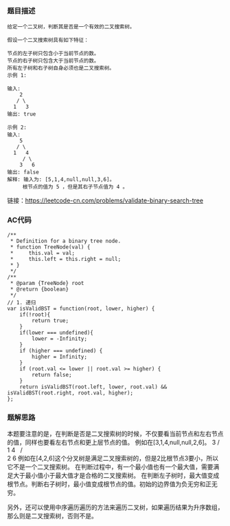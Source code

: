 ### 题目描述
```
给定一个二叉树，判断其是否是一个有效的二叉搜索树。

假设一个二叉搜索树具有如下特征：

节点的左子树只包含小于当前节点的数。
节点的右子树只包含大于当前节点的数。
所有左子树和右子树自身必须也是二叉搜索树。
示例 1:

输入:
    2
   / \
  1   3
输出: true

示例 2:
输入:
    5
   / \
  1   4
     / \
    3   6
输出: false
解释: 输入为: [5,1,4,null,null,3,6]。
     根节点的值为 5 ，但是其右子节点值为 4 。

```
链接：https://leetcode-cn.com/problems/validate-binary-search-tree


### AC代码
```
/**
 * Definition for a binary tree node.
 * function TreeNode(val) {
 *     this.val = val;
 *     this.left = this.right = null;
 * }
 */
/**
 * @param {TreeNode} root
 * @return {boolean}
 */
// 1. 递归
var isValidBST = function(root, lower, higher) {
    if(!root){
        return true;
    }
    if(lower === undefined){
        lower = -Infinity;
    }
    if (higher === undefined) {
        higher = Infinity;
    }
    if (root.val <= lower || root.val >= higher) {
        return false;
    }
    return isValidBST(root.left, lower, root.val) && isValidBST(root.right, root.val, higher);
};
```

### 题解思路
本题要注意的是，在判断是否是二叉搜索树的时候，不仅要看当前节点和左右节点的值，同样也要看左右节点和更上层节点的值。
例如在[3,1,4,null,null,2,6]。
    3
   / \
  1   4
     / \
    2   6
例如在[4,2,6]这个分叉树是满足二叉搜索树的，但是2比根节点3要小，所以它不是一个二叉搜索树。
在判断过程中，有一个最小值也有一个最大值，需要满足大于最小值小于最大值才是合格的二叉搜索树。
在判断左子树时，最大值变成根节点。判断右子树时，最小值变成根节点的值。初始的边界值为负无穷和正无穷。

另外，还可以使用中序遍历遍历的方法来遍历二叉树，如果遍历结果为升序数组，那么则是二叉搜索树，否则不是。
